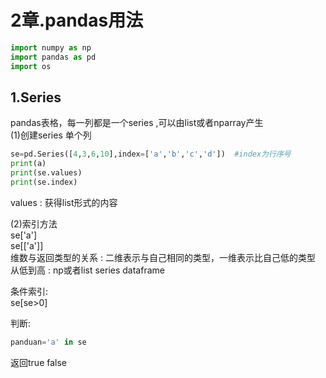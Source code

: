 
# 2章.pandas用法

```python
import numpy as np
import pandas as pd
import os
```

## 1.Series
pandas表格，每一列都是一个series ,可以由list或者nparray产生  
(1)创建series 单个列  
```python
se=pd.Series([4,3,6,10],index=['a','b','c','d'])  #index为行序号
print(a)
print(se.values)
print(se.index)
```

values : 获得list形式的内容  

(2)索引方法  
se['a']  
se[['a']]  
维数与返回类型的关系 : 二维表示与自己相同的类型，一维表示比自己低的类型  
从低到高 : np或者list   series  dataframe  

条件索引:  
se[se>0]

判断:  
```python
panduan='a' in se  
```
返回true  false


























